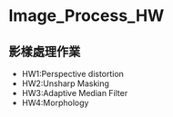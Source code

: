 # Image_Process_HW
## 影樣處理作業
* HW1:Perspective distortion
* HW2:Unsharp Masking
* HW3:Adaptive Median Filter
* HW4:Morphology
